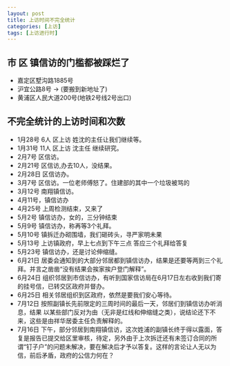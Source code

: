 ```yaml
---
layout: post
title: 上访时间不完全统计
categories: [上访]
tags: [上访进行时]
---
```

## 市 区 镇信访的门槛都被踩烂了
 * 嘉定区墅沟路1885号
 * 沪宜公路8号 -> (要搬到新地址了)
 * 黄浦区人民大道200号(地铁2号线2号出口)

## 不完全统计的上访时间和次数
 * 1月28号 6人 区上访 姓沈的主任让我们继续等。
 * 1月31号 11人 区上访 沈主任 继续研究。
 * 2月7号 区信访。
 * 2月21号 区信访,办去10人，没结果。
 * 2月28日 区信访办。
 * 3月7号 区信访。一位老师傅怒了。住建部的其中一个垃圾被骂的
 * 3月12号 南翔镇信访。
 * 4月11号，镇信访办
 * 4月25号 上周检测结束，又来了
 * 5月2号 镇信访办，女的，三分钟结束
 * 5月9号 镇信访办，称再等3个礼拜。
 * 5月10号 镇拆迁办砌围墙，我们砸砖头，寻严家明未果
 * 5月13号 上访镇政府，早上七点到下午三点 答应三个礼拜给答复
 * 5月23号 镇信访办，还是讨论伸缩缝。
 * 6月21日 居委会通知到的大部分邻居都到镇信访办，结果是还要等两到三个礼拜。并言之凿凿“没有结果会挨家挨户登门解释”。
 * 6月24日 组织邻居到市信访办，有听到国家信访局在6月17日左右收到我们寄的挂号信，已转交区政府并督办。
 * 6月25日 相关邻居组织到区政府，依然是要我们安心等待。
 * 7月12日 按照副镇长先前限定的三周时间的最后一天，邻居们到镇信访办听消息，结果
以某些部门反对为由（无非是红线和伸缩缝之类），说结论还下不来，这些是由祥华居委主任负责解释的。
 * 7月16日 下午，部分邻居到南翔镇信访，这次姓浦的副镇长终于得以露面，答复是报告已提交给区里审核，待定，另外由于上次拆迁还有未签订合同的所谓“钉子户”的问题未解决，要在解决后才予以答复。这样的言论让人无以为信，前后矛盾，政府的公信力何在？

